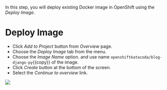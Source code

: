 In this step, you will deploy existing Docker image in OpenShift using the *Deploy Image*.

# Deploy Image
- Click  *Add to Project* button from *Overview* page.
- Choose the *Deploy Image* tab from the menu.
- Choose the *Image Name* option. and use name ``openshiftkatacoda/blog-django-py``{{copy}} of the image.
- Click *Create* button at the bottom of the screen.
- Select the *Continue to overview* link.

![](https://github.com/fenago/katacoda-scenarios/raw/master/learn-openshift/openshift-deploying-applications-using-console/steps/2/deploy.jpg)
